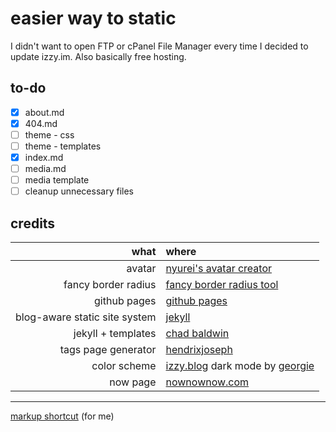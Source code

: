 # easier way to static
I didn't want to open FTP or cPanel File Manager every time I decided to update izzy.im. Also basically free hosting.

## to-do
- [x] about.md
- [x] 404.md
- [ ] theme - css
- [ ] theme - templates
- [x] index.md
- [ ] media.md
- [ ] media template
- [ ] cleanup unnecessary files

## credits
| what  | where |
| ---:   | :---   |
| avatar | [nyurei's avatar creator](https://picrew.me/image_maker/1300090/) |
| fancy border radius | [fancy border radius tool](https://9elements.github.io/fancy-border-radius/) |
| github pages | [github pages](https://pages.github.com/) |
| blog-aware static site system | [jekyll](https://jekyllrb.com/) |
| jekyll  + templates | [chad baldwin](https://chadbaldwin.net/2021/03/14/how-to-build-a-sql-blog.html) |
| tags page generator | [hendrixjoseph](https://github.com/marketplace/actions/tag-page-generator-for-jekyll-blogs) |
| color scheme | [izzy.blog](//izzy.blog) dark mode by [georgie](//hey.georgie.nu)|
| now page | [nownownow.com](https://nownownow.com/)|

----

[markup shortcut](https://docs.github.com/en/get-started/writing-on-github/getting-started-with-writing-and-formatting-on-github/basic-writing-and-formatting-syntax) (for me)
